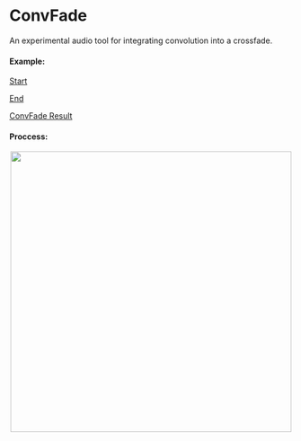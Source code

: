 # ConvFade

An experimental audio tool for integrating convolution into a crossfade.

#### Example:

<a href="./example/audio_a.wav"> Start </a>

<a href="./example/audio_b.wav"> End </a>

<a href="./example/result.wav"> ConvFade Result </a>

#### Proccess:

<center>
<img src="./images/diagram.png" width="500">
</center>

